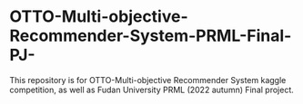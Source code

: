 # OTTO-Multi-objective-Recommender-System-PRML-Final-PJ-
This repository is for OTTO-Multi-objective Recommender System kaggle competition, as well as Fudan University PRML (2022 autumn) Final project.
